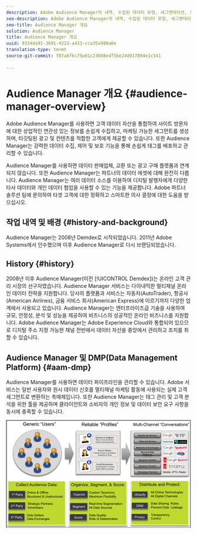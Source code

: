 ```yaml
---
description: Adobe Audience Manager의 내역, 수집된 데이터 유형, 세그멘테이션, 보고 등에 대한 정보입니다.
seo-description: Adobe Audience Manager의 내역, 수집된 데이터 유형, 세그멘테이션, 보고 등에 대한 정보입니다.
seo-title: Audience Manager 개요
solution: Audience Manager
title: Audience Manager 개요
uuid: 9334da91-3691-4223-a433-cca35a980a6e
translation-type: tm+mt
source-git-commit: f87a6f6c79a01c23608e4f5be24d017894e1c541

---
```



# Audience Manager 개요 {#audience-manager-overview}

Adobe Audience Manager를 사용하면 고객 데이터 자산을 통합하여 사이트 방문자에 대한 상업적인 연관성 있는 정보를 손쉽게 수집하고, 마케팅 가능한 세그먼트를 생성하며, 타깃팅된 광고 및 컨텐츠를 적합한 고객에게 제공할 수 있습니다. 또한 Audience Manager는 강력한 데이터 수집, 제어 및 보호 기능을 통해 손쉽게 태그를 배포하고 관리할 수 있습니다.

Audience Manager를 사용하면 데이터 판매업체, 교환 또는 광고 구매 플랫폼과 연계되지 않습니다. 또한 Audience Manager는 파트너의 데이터 에셋에 대해 완전히 다릅니다. Audience Manager는 여러 데이터 소스를 이용하여 디지털 발행자에게 다양한 타사 데이터와 개인 데이터 협업을 사용할 수 있는 기능을 제공합니다. Adobe 파트너 솔루션 팀에 문의하여 타겟 고객에 대한 정확하고 스마트한 의사 결정에 대한 도움을 받으십시오.

## 작업 내역 및 배경 {#history-and-background}

Audience Manager는 2008년 Demdex로 시작되었습니다. 2011년 Adobe Systems에서 인수했으며 이후 Audience Manager로 다시 브랜딩되었습니다.

<!-- 

c_history_and_background.xml

 -->

## History {#history}

2008년 이후 Audience Manager(이전 [!UICONTROL Demdex])는 온라인 고객 관리 시장의 선구자였습니다. Audience Manager 서비스는 다이내믹한 멀티채널 온라인 데이터 전략을 지원합니다. 당사의 플랫폼과 서비스는 자동차(AutoTrader), 항공사(American Airlines), 금융 서비스 회사(American Express)에 이르기까지 다양한 업계에서 사용되고 있습니다. Audience Manager는 엔터프라이즈급 기술을 사용하여 규모, 안정성, 분석 및 성능을 제공하여 비즈니스의 성공적인 온라인 비즈니스를 지원합니다. Adobe Audience Manager는 Adobe Experience Cloud와 통합되어 있으므로 디지털 주소 지정 가능한 채널 전반에서 데이터 자산을 중앙에서 관리하고 조치를 취할 수 있습니다.

## Audience Manager 및 DMP(Data Management Platform) {#aam-dmp}

Audience Manager를 사용하면 데이터 파이프라인을 관리할 수 있습니다. Adobe 서비스는 일반 사용자와 원시 데이터 신호를 멀티채널 마케팅 활동에 사용되는 실제 고객 세그먼트로 변환하는 촉매제입니다. 또한 Audience Manager는 태그 관리 및 고객 분석을 위한 툴을 제공하며 클라이언트와 소비자의 개인 정보 및 데이터 보안 요구 사항을 동시에 충족할 수 있습니다.

![](assets/am_overview_80.png)

